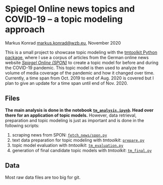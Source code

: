 # Spiegel Online news topics and COVID-19 – a topic modeling approach

Markus Konrad <markus.konrad@wzb.eu>, November 2020

This is a small project to showcase topic modeling with the [tmtoolkit Python package](https://tmtoolkit.readthedocs.io/), where I use a corpus of articles from the German online news website *[Spiegel Online (SPON)](https://www.spiegel.de/)*  to create a topic model for before and during the COVID-19 pandemic. This topic model is then used to analyze the volume of media coverage of the pandemic and how it changed over time. Currently, a time span from Oct. 2019 to end of Aug. 2020 is covered but I plan to give an update for a time span until end of Nov. 2020.

## Files

**The main analysis is done in the notebook [`tm_analysis.ipynb`](tm_analysis.ipynb). Head over there for an application of topic models.** However, data retrieval, preparation and topic modeling is just as important and is done in the following scripts: 

1. scraping news from SPON: [`fetch_news/spon.py`](fetch_news/spon.py)
2. text data preparation for topic modeling with *tmtoolkit*: [`prepare.py`](prepare.py)
3. topic model evaluation with *tmtoolkit*: [`tm_evaluation.py`](tm_evaluation.py)
4. generation of final candidate topic models with *tmtoolkit*: [`tm_final.py`](tm_final.py)

## Data

Most raw data files are too big for git. 
